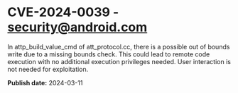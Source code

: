 # CVE-2024-0039 - security@android.com

In attp_build_value_cmd of att_protocol.cc, there is a possible out of bounds write due to a missing bounds check. This could lead to remote code execution with no additional execution privileges needed. User interaction is not needed for exploitation.

**Publish date:** 2024-03-11
